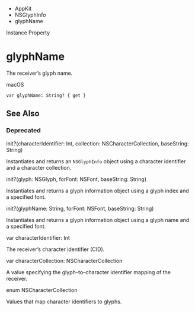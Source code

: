 

- AppKit
- NSGlyphInfo
-  glyphName 

Instance Property

# glyphName

The receiver’s glyph name.

macOS

``` source
var glyphName: String? { get }
```

## See Also

### Deprecated

init?(characterIdentifier: Int, collection: NSCharacterCollection, baseString: String)

Instantiates and returns an `NSGlyphInfo` object using a character identifier and a character collection.

init?(glyph: NSGlyph, forFont: NSFont, baseString: String)

Instantiates and returns a glyph information object using a glyph index and a specified font.

init?(glyphName: String, forFont: NSFont, baseString: String)

Instantiates and returns a glyph information object using a glyph name and a specified font.

var characterIdentifier: Int

The receiver’s character identifier (CID).

var characterCollection: NSCharacterCollection

A value specifying the glyph–to–character identifier mapping of the receiver.

enum NSCharacterCollection

Values that map character identifiers to glyphs.

